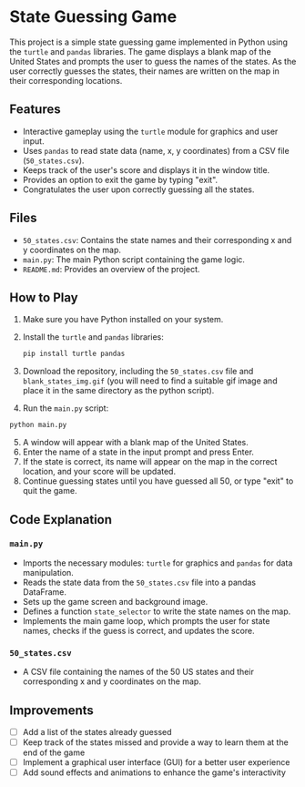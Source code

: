 # State Guessing Game

This project is a simple state guessing game implemented in Python using the `turtle` and `pandas` libraries. The game displays a blank map of the United States and prompts the user to guess the names of the states. As the user correctly guesses the states, their names are written on the map in their corresponding locations.

## Features

-   Interactive gameplay using the `turtle` module for graphics and user input.
-   Uses `pandas` to read state data (name, x, y coordinates) from a CSV file (`50_states.csv`).
-   Keeps track of the user's score and displays it in the window title.
-   Provides an option to exit the game by typing "exit".
-   Congratulates the user upon correctly guessing all the states.

## Files

-   `50_states.csv`: Contains the state names and their corresponding x and y coordinates on the map.
-   `main.py`: The main Python script containing the game logic.
-   `README.md`: Provides an overview of the project.

## How to Play

1.  Make sure you have Python installed on your system.
2.  Install the `turtle` and `pandas` libraries:

    ```bash
    pip install turtle pandas
    ```
3.  Download the repository, including the `50_states.csv` file and `blank_states_img.gif` (you will need to find a suitable gif image and place it in the same directory as the python script).
4.  Run the `main.py` script:

```bash
python main.py
```

5.  A window will appear with a blank map of the United States.
6.  Enter the name of a state in the input prompt and press Enter.
7.  If the state is correct, its name will appear on the map in the correct location, and your score will be updated.
8.  Continue guessing states until you have guessed all 50, or type "exit" to quit the game.

## Code Explanation

### `main.py`

-   Imports the necessary modules: `turtle` for graphics and `pandas` for data manipulation.
-   Reads the state data from the `50_states.csv` file into a pandas DataFrame.
-   Sets up the game screen and background image.
-   Defines a function `state_selector` to write the state names on the map.
-   Implements the main game loop, which prompts the user for state names, checks if the guess is correct, and updates the score.

### `50_states.csv`

-   A CSV file containing the names of the 50 US states and their corresponding x and y coordinates on the map.

## Improvements

* [ ] Add a list of the states already guessed
* [ ] Keep track of the states missed and provide a way to learn them at the end of the game
* [ ] Implement a graphical user interface (GUI) for a better user experience
* [ ] Add sound effects and animations to enhance the game's interactivity
